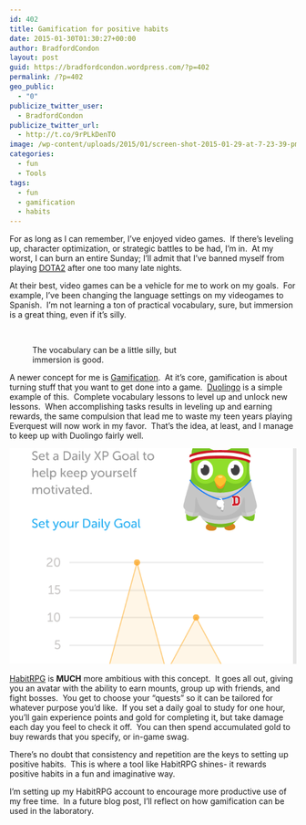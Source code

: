 ```yaml
---
id: 402
title: Gamification for positive habits
date: 2015-01-30T01:30:27+00:00
author: BradfordCondon
layout: post
guid: https://bradfordcondon.wordpress.com/?p=402
permalink: /?p=402
geo_public:
  - "0"
publicize_twitter_user:
  - BradfordCondon
publicize_twitter_url:
  - http://t.co/9rPLkDenTO
image: /wp-content/uploads/2015/01/screen-shot-2015-01-29-at-7-23-39-pm-680x510.png
categories:
  - fun
  - Tools
tags:
  - fun
  - gamification
  - habits
---
```

<p style="text-align: left;">
  For as long as I can remember, I&#8217;ve enjoyed video games.  If there&#8217;s leveling up, character optimization, or strategic battles to be had, I&#8217;m in.  At my worst, I can burn an entire Sunday; I&#8217;ll admit that I&#8217;ve banned myself from playing <a href="http://blog.dota2.com/">DOTA2</a> after one too many late nights.
</p>

<p style="text-align: left;">
  At their best, video games can be a vehicle for me to work on my goals.  For example, I&#8217;ve been changing the language settings on my videogames to Spanish.  I&#8217;m not learning a ton of practical vocabulary, sure, but immersion is a great thing, even if it&#8217;s silly.
</p><figure style="width: 310px" class="wp-caption aligncenter">

<img class="" src="https://i1.wp.com/hearthstone.blizzpro.com/wp-content/uploads/sites/4/2014/11/Guardian-de-Cobalto.png?resize=310%2C433" alt="" data-recalc-dims="1" /><figcaption class="wp-caption-text">The vocabulary can be a little silly, but immersion is good.</figcaption></figure> 

<p style="text-align: left;">
  A newer concept for me is <a href="http://en.wikipedia.org/wiki/Gamification">Gamification</a>.  At it&#8217;s core, gamification is about turning stuff that you want to get done into a game.  <a href="https://www.duolingo.com/">Duolingo</a> is a simple example of this.  Complete vocabulary lessons to level up and unlock new lessons.  When accomplishing tasks results in leveling up and earning rewards, the same compulsion that lead me to waste my teen years playing Everquest will now work in my favor.  That&#8217;s the idea, at least, and I manage to keep up with Duolingo fairly well.
</p>

![image](/wp-content/uploads/2015/01/screen-shot-2015-01-29-at-7-23-39-pm-680x510.png)

<p style="text-align: left;">
  <a href="https://habitrpg.com/">HabitRPG</a> is <strong>MUCH</strong> more ambitious with this concept.  It goes all out, giving you an avatar with the ability to earn mounts, group up with friends, and fight bosses.  You get to choose your &#8220;quests&#8221; so it can be tailored for whatever purpose you&#8217;d like.  If you set a daily goal to study for one hour, you&#8217;ll gain experience points and gold for completing it, but take damage each day you feel to check it off.  You can then spend accumulated gold to buy rewards that you specify, or in-game swag.

<p style="text-align: left;">
  There&#8217;s no doubt that consistency and repetition are the keys to setting up positive habits.  This is where a tool like HabitRPG shines- it rewards positive habits in a fun and imaginative way.
</p>

<p style="text-align: left;">
  I&#8217;m setting up my HabitRPG account to encourage more productive use of my free time.  In a future blog post, I&#8217;ll reflect on how gamification can be used in the laboratory.
</p>